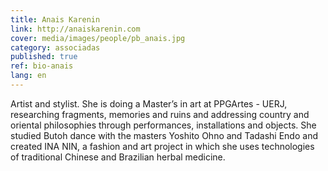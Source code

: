 ```yaml
---
title: Anais Karenin
link: http://anaiskarenin.com
cover: media/images/people/pb_anais.jpg
category: associadas
published: true
ref: bio-anais
lang: en
---
```

Artist and stylist. She is doing a Master’s in art at PPGArtes - UERJ, researching fragments, memories and ruins and addressing country and oriental philosophies through performances, installations and objects. She studied Butoh dance with the masters Yoshito Ohno and Tadashi Endo and created INA NIN, a fashion and art project in which she uses technologies of traditional Chinese and Brazilian herbal medicine.
